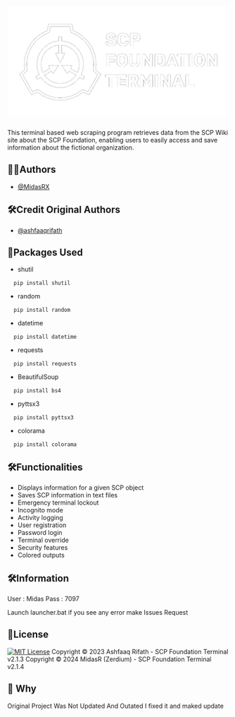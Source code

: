 <h1 align="center">
  <img width="600" src="scp.png" alt="scp"><br>
</h1>

This terminal based web scraping program retrieves data from the SCP Wiki site about the SCP Foundation, enabling users to easily access and save information about the fictional organization.


## 👨‍💻Authors

- [@MidasRX](https://github.com/MidasRX)

## 🛠Credit Original Authors

- [@ashfaaqrifath](https://www.github.com/ashfaaqrifath)


## 📕Packages Used

* shutil
```
  pip install shutil
```
* random
```
  pip install random
```
* datetime
```
  pip install datetime
```
* requests
```
  pip install requests
```
* BeautifulSoup
```
  pip install bs4
```
* pyttsx3
```
  pip install pyttsx3
```
* colorama
```
  pip install colorama
```


## 🛠️Functionalities

- Displays information for a given SCP object
- Saves SCP information in text files
- Emergency terminal lockout
- Incognito mode
- Activity logging
- User registration
- Password login
- Terminal override
- Security features
- Colored outputs

## 🛠️Information

User : Midas
Pass : 7097

Launch launcher.bat if you see any error make Issues Request

## 📜License

[![MIT License](https://img.shields.io/badge/License-MIT-green.svg)](https://choosealicense.com/licenses/mit/)
Copyright © 2023 Ashfaaq Rifath - SCP Foundation Terminal v2.1.3
Copyright © 2024 MidasR (Zerdium) - SCP Foundation Terminal v2.1.4

## 🔗 Why
Original Project Was Not Updated And Outated I fixed it and maked update

